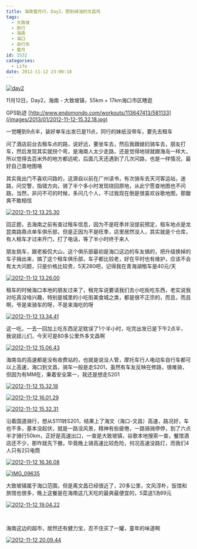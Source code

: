 ```yaml
---
title: 海南蜜月行，Day2，肥到掉油的文昌鸡
tags:
  - 大致坡
  - 旅行
  - 海南
  - 海口
  - 自行车
  - 蜜月
id: 1532
categories:
  - Life
date: 2012-11-12 23:00:18
---
```


[![day2](/images/2013/01/day2.jpg)](/images/2013/01/day2.jpg)

11月12日，Day2，海南 - 大致坡镇，55km + 17km海口市区瞎逛

GPS轨迹 [http://www.endomondo.com/workouts/113647413/581133](/images/2013/01/2012-11-12-15.32.18.jpg)

一觉睡到9点半，装好单车出发已是11点，同行的妹纸没带车，要先去租车

问了酒店前台去租车点的路，说好远，要坐车去，然后我跟媳妇骑车去，朋友打车，然后发现其实就拐个弯，是海南人太少走路，还是觉得地球就跟海岛一样大，所以觉得去百米外的地方都远呢，后面几天还遇到了几次问路，也是一样情况，最好自己查地图咯

其实我出门不喜欢问路的，这源自以前在广州读书，有次骑车去天河客运站，迷路，问交警，指错方向，骑了半个多小时发现绕回原地，从此宁愿查地图也不问路，当然，非问不可的时候，多问几个人，不过我现在倒是很喜欢谷歌地图，那酸爽不敢相信

[![2012-11-12 13.25.30](/images/2013/01/2012-11-12-13.25.30.jpg)](/images/2013/01/2012-11-12-13.25.30.jpg)

回正题，去海南之前有查过租车信息，因为不是旺季并没提前预定，租车地点是龙昆南路鼎点单车俱乐部，但是正因为不是旺季，店里居然没人，其实就是个仓库，有人租车才过来开门，打了电话，等了半小时终于来人

朋友挑车，跟老板侃大山，这个俱乐部最初是海口这边的车友搞的，把升级换掉的车子捐出来，搞了这个租车俱乐部，车子都比较老，好在平时也有维护，应该不会有太大问题，只是价格比较贵，5天280吧，记得我在青海湖租车是40元/天

[![2012-11-12 13.26.00](/images/2013/01/2012-11-12-13.26.00.jpg)](/images/2013/01/2012-11-12-13.26.00.jpg)

租车的时候海口本地的朋友过来了，租完车说要请我们去小吃街吃东西，老实说我对吃真没啥兴趣，特别是城里的小吃街美食城之类，都是很不正宗的，而且，而且啊，爷是来骑车的呀，不是来海吃的呀

[![2012-11-12 13.34.41](/images/2013/01/2012-11-12-13.34.41.jpg)](/images/2013/01/2012-11-12-13.34.41.jpg)

这一吃，一去一回加上吃东西足足耽误了1个半小时，吃完出发已是下午2点半，我说妞儿们，今天可是80多公里外多文昌啊

[![2012-11-12 15.06.43](/images/2013/01/2012-11-12-15.06.43.jpg)](/images/2013/01/2012-11-12-15.06.43.jpg)

海南岛的高速都是没有收费站的，也就是说没人管，摩托车行人电动车自行车都可以上高速，海口到文昌，骑车一般是走S201，虽然有车友反映在修路，很难骑，但因为有MM在，秉着安全第一，我还是想走S201

[![2012-11-12 15.32.18](/images/2013/01/2012-11-12-15.32.18.jpg)](/images/2013/01/2012-11-12-15.32.18.jpg)

[![2012-11-12 16.01.29](/images/2013/01/2012-11-12-16.01.29.jpg)](/images/2013/01/2012-11-12-16.01.29.jpg)

[![2012-11-12 15.32.31](/images/2013/01/2012-11-12-15.32.31.jpg)](/images/2013/01/2012-11-12-15.32.31.jpg)

沿着国道骑行，想从S111转S201，结果上了海文（海口-文昌）高速，路况好，车也不多，基本没起伏，就是一路没风景，精神有些疲倦，一路骑骑停停，到了六点半才骑行50km，正好是高速出口，一查是大致坡镇，谷歌本地搜索一查，餐馆酒店还不少，那咋就先下撤，毕竟晚上骑高速比较危险，何况高速没路灯，而我们4人只有2只电筒

[![2012-11-12 16.36.08](/images/2013/01/2012-11-12-16.36.08.jpg)](/images/2013/01/2012-11-12-16.36.08.jpg)

[![IMG_09635](/images/2013/01/IMG_09635.jpg)](/images/2013/01/IMG_09635.jpg)

大致坡镇属于海口范围，但是离文昌已经很近了，20多公里，文风淳朴，饭馆和旅馆也很多，晚上这餐是在海南这几天吃的最爽最便宜的，5菜送1汤89元

[![2012-11-12 19.04.22](/images/2013/01/2012-11-12-19.04.22.jpg)](/images/2013/01/2012-11-12-19.04.22.jpg)

&nbsp;

海南这边的超市，居然还有健力宝，忍不住买了一罐，童年的味道啊

[![2012-11-12 20.09.44](/images/2013/01/2012-11-12-20.09.44.jpg)](/images/2013/01/2012-11-12-20.09.44.jpg)